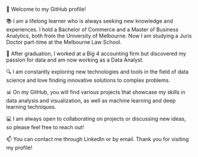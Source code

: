 👋 Welcome to my GitHub profile!

📚 I am a lifelong learner who is always seeking new knowledge and experiences. I hold a Bachelor of Commerce and a Master of Business Analytics, both from the University of Melbourne. Now I am studying a Juris Doctor part-time at the Melbourne Law School.

💼 After graduation, I worked at a Big 4 accounting firm but discovered my passion for data and am now working as a Data Analyst.

🔍 I am constantly exploring new technologies and tools in the field of data science and love finding innovative solutions to complex problems.

📊 On my GitHub, you will find various projects that showcase my skills in data analysis and visualization, as well as machine learning and deep learning techniques.

💻 I am always open to collaborating on projects or discussing new ideas, so please feel free to reach out!

📫 You can contact me through LinkedIn or by email. Thank you for visiting my profile!
